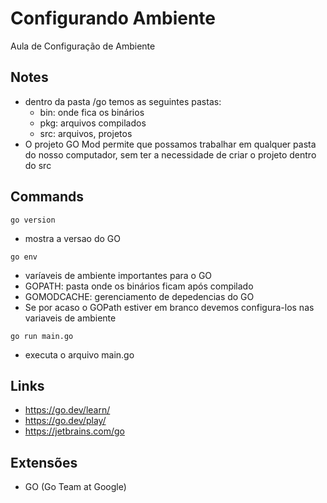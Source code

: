 # Configurando Ambiente

Aula de Configuração de Ambiente

## Notes

- dentro da pasta /go temos as seguintes pastas:
  - bin: onde fica os binários
  - pkg: arquivos compilados
  - src: arquivos, projetos
- O projeto GO Mod permite que possamos trabalhar em qualquer pasta do nosso computador, sem ter a necessidade de criar o projeto dentro do src

## Commands

```
go version
```

- mostra a versao do GO

```
go env
```

- varíaveis de ambiente importantes para o GO
- GOPATH: pasta onde os binários ficam após compilado
- GOMODCACHE: gerenciamento de depedencias do GO
- Se por acaso o GOPath estiver em branco devemos configura-los nas variaveis de ambiente

```
go run main.go
```

- executa o arquivo main.go

## Links

- https://go.dev/learn/
- https://go.dev/play/
- https://jetbrains.com/go

## Extensões

- GO (Go Team at Google)

```

```

```

```
